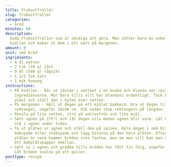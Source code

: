 ```yaml
---
title: Frukostfrallor
slug: frukostfrallor
categories:
  - bröd
minutes: 60
description:
  Goda frukostfrallor som är smidiga att göra. Man sätter bara en enkel deg på
  kvällen och bakar ut dem i ett nafs på morgonen.
amount: 8
unit: små bröd
ingridients:
  - 4 dl vatten
  - 2 tsk (10 g) jäst
  - 9 dl (540 g) rågsikt
  - 1 1/2 tsk salt
  - 1 msk honung
instructions:
  - På kvällen - Rör ut jästen i vattnet i en bunke och blanda ner resten av
    ingredienserna. Rör bara tills allt har blandats ordentligt. Täck bunken med
    plast och ställ den i kylen över natten.
  - På morgonen - Häll ut degen på ett mjölat bakbord. Dra ut degen till en lång
    rektangel, ungefär 10x40 cm. Vik sedan ihop rektangeln på längden.
  - Pensla på lite vatten, strö på solrosfrön och lite mjöl.
  - Sätt ugnen på 275°C och låt degen vila medan ugnen blir varm. Låt en plåt
    stå i ugnen under tiden.
  - Ta ut plåten ur ugnen och ställ den på spisen. Dela degen i små bitar med en
    bakspade eller stekspade och lägg bitarna på den heta plåten. Eftersom
    plåten är varm kommer bröden inte fastna, men om man vill kan man ändå lägga
    ett bakplåtspapper emellan.
  - Sätt in i ugnen och grädda tills bröden har fått fin färg, ungefär 15 min.
    Låt bröden svalna på ett galler.
posttype: recipe
---
```


